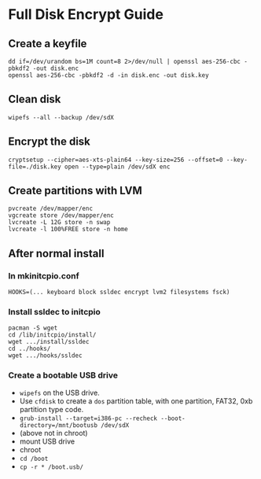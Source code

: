 
# Full Disk Encrypt Guide

## Create a keyfile
```
dd if=/dev/urandom bs=1M count=8 2>/dev/null | openssl aes-256-cbc -pbkdf2 -out disk.enc
openssl aes-256-cbc -pbkdf2 -d -in disk.enc -out disk.key
```

## Clean disk
```
wipefs --all --backup /dev/sdX
```

## Encrypt the disk
```
cryptsetup --cipher=aes-xts-plain64 --key-size=256 --offset=0 --key-file=./disk.key open --type=plain /dev/sdX enc
```

## Create partitions with LVM
```
pvcreate /dev/mapper/enc
vgcreate store /dev/mapper/enc
lvcreate -L 12G store -n swap
lvcreate -l 100%FREE store -n home
```

## After normal install

### In mkinitcpio.conf
```
HOOKS=(... keyboard block ssldec encrypt lvm2 filesystems fsck)
```
### Install ssldec to initcpio
```
pacman -S wget
cd /lib/initcpio/install/
wget .../install/ssldec
cd ../hooks/
wget .../hooks/ssldec
```

### Create a bootable USB drive
* `wipefs` on the USB drive.
* Use `cfdisk` to create a `dos` partition table, with one partition, FAT32, 0xb partition type code.
* `grub-install --target=i386-pc --recheck --boot-directory=/mnt/bootusb /dev/sdX`
* (above not in chroot)
* mount USB drive
* chroot
* `cd /boot`
* `cp -r * /boot.usb/`
